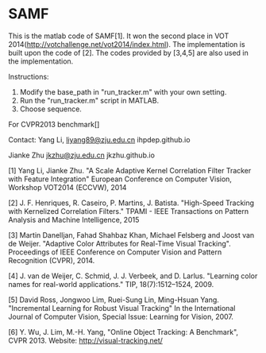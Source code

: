 # SAMF
This is the matlab code of SAMF[1]. It won the second place in VOT 2014(http://votchallenge.net/vot2014/index.html). The implementation is built upon the code of [2]. The codes provided by [3,4,5] are also used in the implementation. 


Instructions:
1) Modify the base_path in "run_tracker.m" with your own setting.
2) Run the "run_tracker.m" script in MATLAB.
3) Choose sequence.

For CVPR2013 benchmark[]


Contact:
Yang Li,
liyang89@zju.edu.cn
ihpdep.github.io

Jianke Zhu
jkzhu@zju.edu.cn
jkzhu.github.io


[1] Yang Li, Jianke Zhu. 
	"A Scale Adaptive Kernel Correlation Filter Tracker with Feature Integration" 
	European Conference on Computer Vision, Workshop VOT2014 (ECCVW), 2014

[2] J. F. Henriques, R. Caseiro, P. Martins, J. Batista.
    "High-Speed Tracking with Kernelized Correlation Filters."
    TPAMI - IEEE Transactions on Pattern Analysis and Machine Intelligence, 2015

[3] Martin Danelljan, Fahad Shahbaz Khan, Michael Felsberg and Joost van de Weijer.
    "Adaptive Color Attributes for Real-Time Visual Tracking".
    Proceedings of IEEE Conference on Computer Vision and Pattern Recognition (CVPR), 2014.

[4] J. van de Weijer, C. Schmid, J. J. Verbeek, and D. Larlus.
    "Learning color names for real-world applications."
    TIP, 18(7):1512–1524, 2009.

[5] David Ross, Jongwoo Lim, Ruei-Sung Lin, Ming-Hsuan Yang. 
	"Incremental Learning for Robust Visual Tracking"
	In the International Journal of Computer Vision, Special Issue: Learning for Vision, 2007.

[6] Y. Wu, J. Lim, M.-H. Yang, 
	"Online Object Tracking: A 	Benchmark", CVPR 2013.
	Website: http://visual-tracking.net/